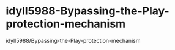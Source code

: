 # idyll5988-Bypassing-the-Play-protection-mechanism
idyll5988/Bypassing-the-Play-protection-mechanism
